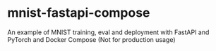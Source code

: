# mnist-fastapi-compose
An example of MNIST training, eval and deployment with FastAPI and PyTorch and Docker Compose (Not for production usage)
